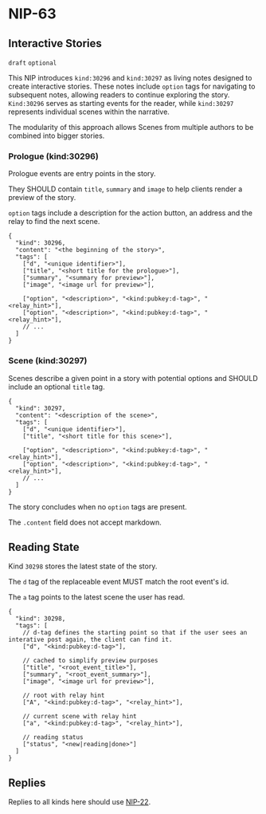 NIP-63
======

Interactive Stories
-------------------

`draft` `optional`

This NIP introduces `kind:30296` and `kind:30297` as living notes designed to create interactive stories. These notes include `option` tags for navigating to subsequent notes, allowing readers to continue exploring the story. `Kind:30296` serves as starting events for the reader, while `kind:30297` represents individual scenes within the narrative.

The modularity of this approach allows Scenes from multiple authors to be combined into bigger stories. 

### Prologue (kind:30296)

Prologue events are entry points in the story. 

They SHOULD contain `title`, `summary` and `image` to help clients render a preview of the story.

`option` tags include a description for the action button, an address and the relay to find the next scene.

```jsonc
{
  "kind": 30296,
  "content": "<the beginning of the story>",
  "tags": [
    ["d", "<unique identifier>"],
    ["title", "<short title for the prologue>"],
    ["summary", "<summary for preview>"],
    ["image", "<image url for preview>"],

    ["option", "<description>", "<kind:pubkey:d-tag>", "<relay_hint>"],
    ["option", "<description>", "<kind:pubkey:d-tag>", "<relay_hint>"],
    // ...
  ]
}
```

### Scene (kind:30297)

Scenes describe a given point in a story with potential options and SHOULD include an optional `title` tag.

```jsonc
{
  "kind": 30297,
  "content": "<description of the scene>",
  "tags": [
    ["d", "<unique identifier>"],
    ["title", "<short title for this scene>"],

    ["option", "<description>", "<kind:pubkey:d-tag>", "<relay_hint>"],
    ["option", "<description>", "<kind:pubkey:d-tag>", "<relay_hint>"],
    // ...
  ]
}
```

The story concludes when no `option` tags are present.

The `.content` field does not accept markdown.

## Reading State

Kind `30298` stores the latest state of the story. 

The `d` tag of the replaceable event MUST match the root event's id.

The `a` tag points to the latest scene the user has read.

```jsonc
{
  "kind": 30298,
  "tags": [
    // d-tag defines the starting point so that if the user sees an interative post again, the client can find it. 
    ["d", "<kind:pubkey:d-tag>"],

    // cached to simplify preview purposes
    ["title", "<root_event_title>"],
    ["summary", "<root_event_summary>"], 
    ["image", "<image url for preview>"],

    // root with relay hint
    ["A", "<kind:pubkey:d-tag>", "<relay_hint>"], 

    // current scene with relay hint
    ["a", "<kind:pubkey:d-tag>", "<relay_hint>"], 

    // reading status 
    ["status", "<new|reading|done>"]
  ]
}
```

## Replies

Replies to all kinds here should use [NIP-22](22.md).
